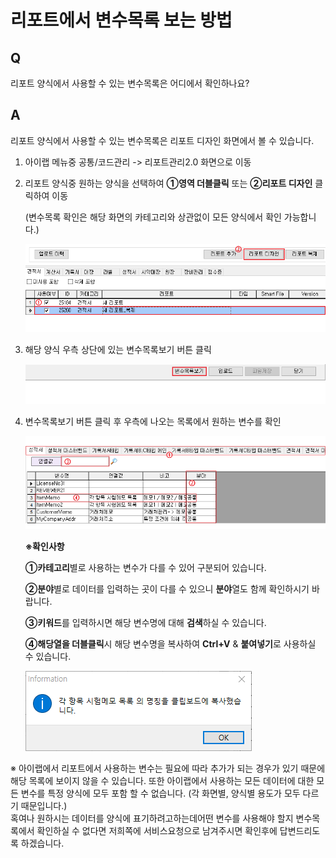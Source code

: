 # 리포트에서 변수목록 보는 방법

## Q

리포트 양식에서 사용할 수 있는 변수목록은 어디에서 확인하나요?

## A

리포트 양식에서 사용할 수 있는 변수목록은 리포트 디자인 화면에서 볼 수 있습니다.

1. 아이랩 메뉴중 공통/코드관리 -&gt; 리포트관리2.0 화면으로 이동
2. 리포트 양식중 원하는 양식을 선택하여 **①영역 더블클릭** 또는 **②리포트 디자인** 클릭하여 이동  

   \(변수목록 확인은 해당 화면의 카테고리와 상관없이 모든 양식에서 확인 가능합니다.\)  

   ![](../.gitbook/assets/01%20%2819%29.png)

3. 해당 양식 우측 상단에 있는 변수목록보기 버튼 클릭  

   ![](../.gitbook/assets/02%20%2827%29.png)

4. 변수목록보기 버튼 클릭 후 우측에 나오는 목록에서 원하는 변수를 확인  

   ![](../.gitbook/assets/03%20%2812%29.png)

   **※확인사항**  

   **①카테고리**별로 사용하는 변수가 다를 수 있어 구분되어 있습니다.  

   **②분야**별로 데이터를 입력하는 곳이 다를 수 있으니 **분야**열도 함께 확인하시기 바랍니다.  

   **③키워드**를 입력하시면 해당 변수명에 대해 **검색**하실 수 있습니다.  

   **④해당열을 더블클릭**시 해당 변수명을 복사하여 **Ctrl+V** & **붙여넣기**로 사용하실 수 있습니다.  

   ![](../.gitbook/assets/04%20%2810%29.png)

※ 아이랩에서 리포트에서 사용하는 변수는 필요에 따라 추가가 되는 경우가 있기 때문에 해당 목록에 보이지 않을 수 있습니다. 또한 아이랩에서 사용하는 모든 데이터에 대한 모든 변수를 특정 양식에 모두 포함 할 수 없습니다. \(각 화면별, 양식별 용도가 모두 다르기 때문입니다.\)  
혹여나 원하시는 데이터를 양식에 표기하려고하는데어떤 변수를 사용해야 할지 변수목록에서 확인하실 수 없다면 저희쪽에 서비스요청으로 남겨주시면 확인후에 답변드리도록 하겠습니다.

